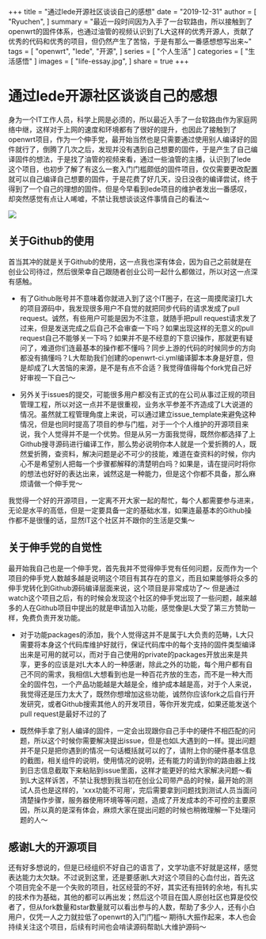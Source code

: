 +++
title = "通过lede开源社区谈谈自己的感想"
date = "2019-12-31"
author = [
    "Ryuchen",
]
summary = "最近一段时间因为入手了一台软路由，所以接触到了openwrt的固件体系，也通过油管的视频认识到了L大这样的优秀开源人，贡献了优秀的代码和优秀的项目，但仍然产生了苦恼，于是有那么一番感想想写出来~"
tags = [
    "openwrt",
    "lede",
    "开源",
]
series = [
    "个人生活"
]
categories = [
    "生活感悟"
]
images = [
    "life-essay.jpg",
]
share = true
+++

# 通过lede开源社区谈谈自己的感想

身为一个IT工作人员，科学上网是必须的，所以最近入手了一台软路由作为家庭网络中继，这样对于上网的速度和环境都有了很好的提升，也因此了接触到了openwrt项目，作为一个伸手党，最开始当然也是只需要通过使用别人编译好的固件就行了，倒腾了几次之后，发现并没有遇到自己想要的固件，于是产生了自己编译固件的想法，于是找了油管的视频来看，通过一些油管的主播，认识到了lede这个项目，也初步了解了有这么一套入门门槛颇低的固件项目，仅仅需要更改配置就可以自己编译自己想要的固件，于是花费了好几天，没日没夜的编译尝试，终于得到了一个自己的理想的固件。但是今早看到lede项目的维护者发出一番感叹，却突然感觉有点让人唏嘘，不禁让我想谈谈这件事情自己的看法～

![](/media/15777766639312.jpg)

## 关于Github的使用

首当其冲的就是关于Github的使用，这一点我也深有体会，因为自己之前就是在创业公司待过，然后很荣幸自己跟随者创业公司一起什么都做过，所以对这一点深有感触。

* 有了Github账号并不意味着你就进入到了这个IT圈子，在这一周摸爬滚打L大的项目源码中，我发现很多用户不自觉的就把同步代码的请求发成了pull request。诚然，有些用户可能是因为不注意，就随手把pull request请求发了过来，但是发送完成之后自己不会审查一下吗？如果出现这样的无意义的pull request自己不能够关一下吗？如果并不是不经意的下意识操作，那就更有疑问了，难道你们连最基本的操作都不懂吗？同步上游的代码的时候同步的方向都没有搞懂吗？L大帮助我们创建的openwrt-ci.yml编译脚本本身是好意，但是却成了L大苦恼的来源，是不是有点不合适？我觉得值得每个fork党自己好好审视一下自己～

* 另外关于issues的提交，可能很多用户都没有正式的在公司从事过正规的项目管理工程，所以对这一点并不是很重视，业务水平参差不齐造成了L大说道的情况。虽然就工程管理角度上来说，可以通过建立issue_template来避免这种情况，但是也同时提高了项目的参与门槛，对于一个个人维护的开源项目来说，我个人觉得并不是一个优势。但是从另一方面我觉得，既然你都选择了上Github搜寻源码进行编译工作，那么势必说明你本人就是一个爱折腾的人，既然爱折腾，查资料，解决问题是必不可少的技能，难道在查资料的时候，你内心不是希望别人把每一个步骤都解释的清楚明白吗？如果是，请在提问时将你的想法也好好的表达出来，诚然这是一种能力，但是这个你都不具备，那么麻烦请做一个伸手党～

我觉得一个好的开源项目，一定离不开大家一起的帮忙，每个人都需要参与进来，无论是水平的高低，但是一定要具备一定的基础水准，如果连最基本的Github操作都不是很懂的话，显然IT这个社区并不跟你的生活是交集～

## 关于伸手党的自觉性

最开始我自己也是一个伸手党，首先我并不觉得伸手党有任何问题，反而作为一个项目的伸手党人数越多越是说明这个项目有其存在的意义，而且如果能够将众多的伸手党转化到Github源码编译层面来说，这个项目是非常成功了～ 但是通过watch这个项目之后，有的时候会发现这个社区的伸手党出现了一些问题，越来越多的人在Github项目中提出的就是申请加入功能，感觉像是L大受了第三方赞助一样，免费负责开发功能。

* 对于功能packages的添加，我个人觉得这并不是属于L大负责的范畴，L大只需要将本身这个代码库维护好就行，保证代码库中的每个支持的固件类型编译出来是可用的就可以，而对于自己使用的private的packages开放出来是共享，更多的应该是对L大本人的一种感谢，除此之外的功能，每个用户都有自己不同的需求，我相信L大想看到也是一种百花齐放的生态，而不是一种大而全的固件包，一个产品功能越是大越是全，维护成本越是高，对于个人来说，我觉得还是压力太大了，既然你想增加这些功能，诚然你应该fork之后自行开发研究，或者Github搜索其他人的开发项目，等你开发完成，如果还能发送个pull request是最好不过的了

* 既然伸手拿了别人编译的固件，一定会出现跟你自己手中的硬件不相匹配的问题，所以这个时候你需要解决提出issue，但是也如L大遇到的一样。提出问题并不是只是把你遇到的情况一句话概括就可以的了，请附上你的硬件基本信息的截图，相关组件的说明，使用情况的说明，还有能力的请到你的路由器上找到日志信息截取下来粘贴到issue里面，这样才能更好的给大家解决问题～看到L大这样诉苦，不禁让我想到我当初在创业公司带产品的时候，最开始的测试人员也是这样的，‘xxx功能不可用’，完后需要拿到问题找到测试人员当面问清楚操作步骤，服务器使用环境等等问题，造成了开发成本的不可控的主要原因，所以真的是深有体会，麻烦大家在提出问题的时候也稍微理解一下处理问题的人～

## 感谢L大的开源项目

还有好多想说的，但是已经组织不好自己的语言了，文学功底不好就是这样，感觉表达能力太欠缺。不过说到这里，还是要感谢L大对这个项目的心血付出，首先这个项目完全不是一个失败的项目，社区经营的不好，其实还有扭转的余地，有扎实的技术作为基础，其他的都可以再出发；然后这个项目在国人原创社区也算是佼佼者了，但从fork数量和star数量就可以看出参与的人数，帮助了多少人，还有小白用户，仅凭一人之力就拉低了openwrt的入门门槛～ 期待L大振作起来，本人也会持续关注这个项目，后续有时间也会啃读源码帮助L大维护源码～